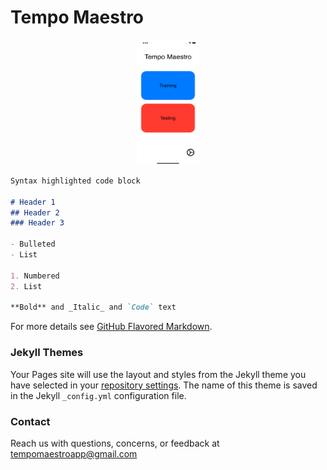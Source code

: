 # Tempo Maestro

<p align = "center">
  <img src="https://raw.githubusercontent.com/Matthewa1999/TempoMaestro.webpage/gh-pages/MainMenu.png" width="100" height="200" />

```markdown
Syntax highlighted code block

# Header 1
## Header 2
### Header 3

- Bulleted
- List

1. Numbered
2. List

**Bold** and _Italic_ and `Code` text

```

For more details see [GitHub Flavored Markdown](https://guides.github.com/features/mastering-markdown/).

### Jekyll Themes

Your Pages site will use the layout and styles from the Jekyll theme you have selected in your [repository settings](https://github.com/Matthewa1999/TempoMaestro.webpage/settings). The name of this theme is saved in the Jekyll `_config.yml` configuration file.

### Contact

Reach us with questions, concerns, or feedback at tempomaestroapp@gmail.com

